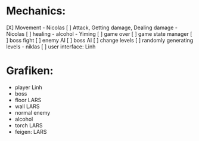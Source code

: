 # Mechanics: #
[X] Movement - Nicolas
[ ] Attack, Getting damage, Dealing damage - Nicolas
[ ] healing - alcohol - Yiming
[ ] game over
[ ] game state manager
[ ] boss fight 
[ ] enemy AI
[ ] boss AI
[ ] change levels
[ ] randomly generating levels - niklas
[ ] user interface: Linh

# Grafiken: # 
- player Linh
- boss
- floor LARS
- wall LARS
- normal enemy
- alcohol
- torch LARS
- feigen: LARS

